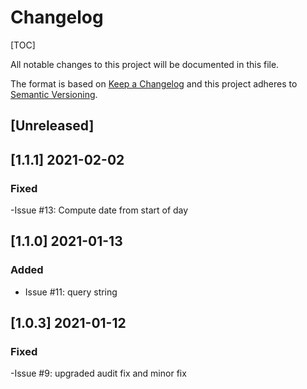 # Changelog

[TOC]

All notable changes to this project will be documented in this file.

The format is based on [Keep a Changelog](http://keepachangelog.com/en/1.0.0/)
and this project adheres to [Semantic Versioning](http://semver.org/spec/v2.0.0.html).

## [Unreleased]

## [1.1.1] 2021-02-02

### Fixed

-Issue #13: Compute date from start of day

## [1.1.0] 2021-01-13

### Added

- Issue #11: query string

## [1.0.3] 2021-01-12

### Fixed

-Issue #9: upgraded audit fix and minor fix